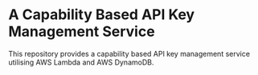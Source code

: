 # A Capability Based API Key Management Service

This repository provides a capability based API key management service utilising AWS Lambda and AWS DynamoDB.
